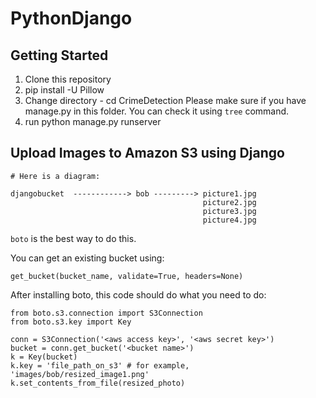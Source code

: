 # PythonDjango
## Getting Started
1. Clone this repository
2. pip install -U Pillow
3. Change directory - cd CrimeDetection
      Please make sure if you have manage.py in this folder. You can check it using ```tree``` command.
4. run python manage.py runserver
      
## Upload Images to Amazon S3 using Django

    # Here is a diagram:
```
djangobucket  ------------> bob ---------> picture1.jpg
                                           picture2.jpg
                                           picture3.jpg
                                           picture4.jpg
```                                           

  ```boto``` is the best way to do this.

You can get an existing bucket using:

```get_bucket(bucket_name, validate=True, headers=None)```

After installing boto, this code should do what you need to do:

```
from boto.s3.connection import S3Connection
from boto.s3.key import Key

conn = S3Connection('<aws access key>', '<aws secret key>')
bucket = conn.get_bucket('<bucket name>')
k = Key(bucket)
k.key = 'file_path_on_s3' # for example, 'images/bob/resized_image1.png'
k.set_contents_from_file(resized_photo)
```
